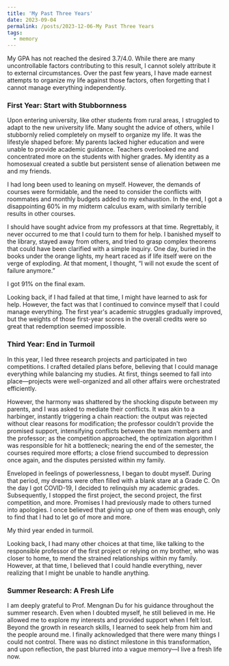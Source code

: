```yaml
---
title: 'My Past Three Years'
date: 2023-09-04
permalink: /posts/2023-12-06-My Past Three Years
tags:
  - memory
---
```


My GPA has not reached the desired 3.7/4.0. While there are many uncontrollable factors contributing to this result, I cannot solely attribute it to external circumstances. Over the past few years, I have made earnest attempts to organize my life against those factors, often forgetting that I cannot manage everything independently.


### First Year: Start with Stubbornness
Upon entering university, like other students from rural areas, I struggled to adapt to the new university life. Many sought the advice of others, while I stubbornly relied completely on myself to organize my life. It was the lifestyle shaped before: My parents lacked higher education and were unable to provide academic guidance. Teachers overlooked me and concentrated more on the students with higher grades. My identity as a homosexual created a subtle but persistent sense of alienation between me and my friends. 

I had long been used to leaning on myself. However, the demands of courses were formidable, and the need to consider the conflicts with roommates and monthly budgets added to my exhaustion. In the end, I got a disappointing 60% in my midterm calculus exam, with similarly terrible results in other courses.

I should have sought advice from my professors at that time. Regrettably, it never occurred to me that I could turn to them for help. I banished myself to the library, stayed away from others, and tried to grasp complex theorems that could have been clarified with a simple inquiry. One day, buried in the books under the orange lights, my heart raced as if life itself were on the verge of exploding. At that moment, I thought, “I will not exude the scent of failure anymore.”

I got 91% on the final exam.

Looking back, if I had failed at that time, I might have learned to ask for help. However, the fact was that I continued to convince myself that I could manage everything. The first year's academic struggles gradually improved, but the weights of those first-year scores in the overall credits were so great that redemption seemed impossible.

### Third Year: End in Turmoil
In this year, I led three research projects and participated in two competitions. I crafted detailed plans before, believing that I could manage everything while balancing my studies. At first, things seemed to fall into place—projects were well-organized and all other affairs were orchestrated efficiently.

However, the harmony was shattered by the shocking dispute between my parents, and I was asked to mediate their conflicts. It was akin to a harbinger, instantly triggering a chain reaction: the output was rejected without clear reasons for modification; the professor couldn't provide the promised support, intensifying conflicts between the team members and the professor; as the competition approached, the optimization algorithm I was responsible for hit a bottleneck; nearing the end of the semester, the courses required more efforts; a close friend succumbed to depression once again, and the disputes persisted within my family.

Enveloped in feelings of powerlessness, I began to doubt myself. During that period, my dreams were often filled with a blank stare at a Grade C. On the day I got COVID-19, I decided to relinquish my academic grades. Subsequently, I stopped the first project, the second project, the first competition, and more. Promises I had previously made to others turned into apologies. I once believed that giving up one of them was enough, only to find that I had to let go of more and more.

My third year ended in turmoil.

Looking back, I had many other choices at that time, like talking to the responsible professor of the first project or relying on my brother, who was closer to home, to mend the strained relationships within my family. However, at that time, I believed that I could handle everything, never realizing that I might be unable to handle anything. 

### Summer Research: A Fresh Life
I am deeply grateful to Prof. Mengnan Du for his guidance throughout the summer research. Even when I doubted myself, he still believed in me. He allowed me to explore my interests and provided support when I felt lost. Beyond the growth in research skills, I learned to seek help from him and the people around me. I finally acknowledged that there were many things I could not control. There was no distinct milestone in this transformation, and upon reflection, the past blurred into a vague memory—I live a fresh life now.

